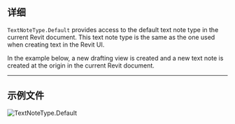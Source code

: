 ## 详细
`TextNoteType.Default` provides access to the default text note type in the current Revit document. This text note type is the same as the one used when creating text in the Revit UI.

In the example below, a new drafting view is created and a new text note is created at the origin in the current Revit document.

___
## 示例文件

![TextNoteType.Default](./Revit.Elements.TextNoteType.Default_img.jpg)
